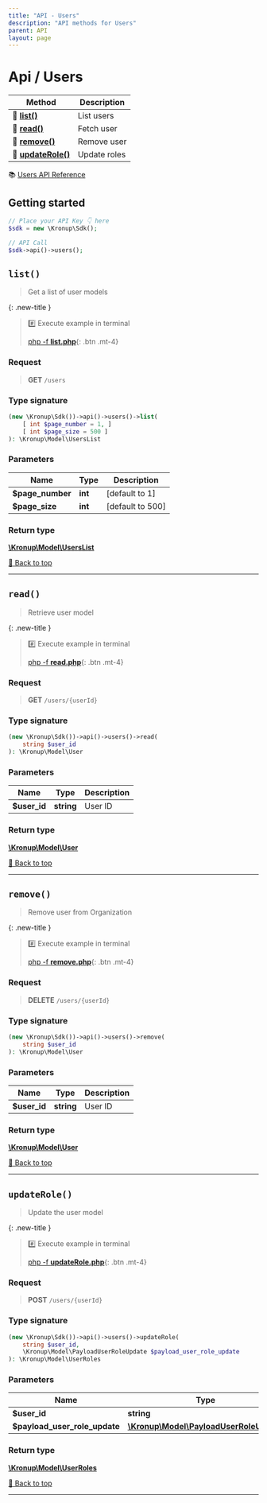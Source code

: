 ```yaml
---
title: "API - Users"
description: "API methods for Users"
parent: API
layout: page
---
```


# Api / Users

Method | Description
------------- | -------------
🔹 [**list()**](#list) | List users
🔹 [**read()**](#read) | Fetch user
🔹 [**remove()**](#remove) | Remove user
🔹 [**updateRole()**](#updaterole) | Update roles


📚 [Users API Reference](https://api.kronup.com/#tag/Users)

## Getting started

```php
// Place your API Key 👇 here
$sdk = new \Kronup\Sdk();

// API Call
$sdk->api()->users();
```


## `list()`

> Get a list of user models


{: .new-title }
> #️⃣ Execute example in terminal 
> 
> [php -f **list.php**](https://github.com/kronup/kronup-php/blob/main/examples/Api/UsersApi/list.php){: .btn .mt-4}

### Request

> **GET** `/users`

### Type signature

```php
(new \Kronup\Sdk())->api()->users()->list(
    [ int $page_number = 1, ]
    [ int $page_size = 500 ]
): \Kronup\Model\UsersList
```

### Parameters

Name | Type | Description
------------- | ------------- | -------------
 **$page_number** | **int**  |   [default to 1]
 **$page_size** | **int**  |   [default to 500]

### Return type

[**\Kronup\Model\UsersList**](../../Model/UsersList)

[🔺 Back to top](#top)

---


## `read()`

> Retrieve user model


{: .new-title }
> #️⃣ Execute example in terminal 
> 
> [php -f **read.php**](https://github.com/kronup/kronup-php/blob/main/examples/Api/UsersApi/read.php){: .btn .mt-4}

### Request

> **GET** `/users/{userId}`

### Type signature

```php
(new \Kronup\Sdk())->api()->users()->read(
    string $user_id
): \Kronup\Model\User
```

### Parameters

Name | Type | Description
------------- | ------------- | -------------
 **$user_id** | **string**  | User ID 

### Return type

[**\Kronup\Model\User**](../../Model/User)

[🔺 Back to top](#top)

---


## `remove()`

> Remove user from Organization


{: .new-title }
> #️⃣ Execute example in terminal 
> 
> [php -f **remove.php**](https://github.com/kronup/kronup-php/blob/main/examples/Api/UsersApi/remove.php){: .btn .mt-4}

### Request

> **DELETE** `/users/{userId}`

### Type signature

```php
(new \Kronup\Sdk())->api()->users()->remove(
    string $user_id
): \Kronup\Model\User
```

### Parameters

Name | Type | Description
------------- | ------------- | -------------
 **$user_id** | **string**  | User ID 

### Return type

[**\Kronup\Model\User**](../../Model/User)

[🔺 Back to top](#top)

---


## `updateRole()`

> Update the user model


{: .new-title }
> #️⃣ Execute example in terminal 
> 
> [php -f **updateRole.php**](https://github.com/kronup/kronup-php/blob/main/examples/Api/UsersApi/updateRole.php){: .btn .mt-4}

### Request

> **POST** `/users/{userId}`

### Type signature

```php
(new \Kronup\Sdk())->api()->users()->updateRole(
    string $user_id,
    \Kronup\Model\PayloadUserRoleUpdate $payload_user_role_update
): \Kronup\Model\UserRoles
```

### Parameters

Name | Type | Description
------------- | ------------- | -------------
 **$user_id** | **string**  | User ID 
 **$payload_user_role_update** | [**\Kronup\Model\PayloadUserRoleUpdate**](../../Model/PayloadUserRoleUpdate) |  

### Return type

[**\Kronup\Model\UserRoles**](../../Model/UserRoles)

[🔺 Back to top](#top)

---
